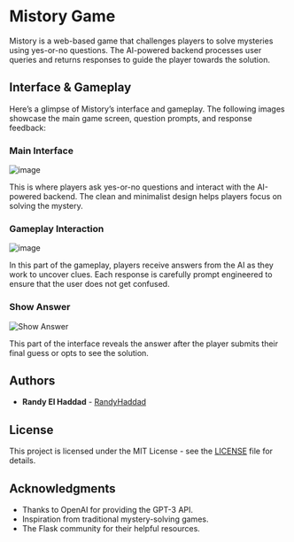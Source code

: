 
# Mistory Game

Mistory is a web-based game that challenges players to solve mysteries using yes-or-no questions. The AI-powered backend processes user queries and returns responses to guide the player towards the solution.

## Interface & Gameplay

Here’s a glimpse of Mistory’s interface and gameplay. The following images showcase the main game screen, question prompts, and response feedback:

### Main Interface
![image](https://github.com/user-attachments/assets/4cedb9d2-7580-4b0a-bf02-ab1b4e37f3bc)

This is where players ask yes-or-no questions and interact with the AI-powered backend. The clean and minimalist design helps players focus on solving the mystery.

### Gameplay Interaction
![image](https://github.com/user-attachments/assets/3bada437-887e-4be8-99db-668a568b4123)

In this part of the gameplay, players receive answers from the AI as they work to uncover clues. Each response is carefully prompt engineered to ensure that the user does not get confused.

### Show Answer
![Show Answer](images/win_interface.PNG)

This part of the interface reveals the answer after the player submits their final guess or opts to see the solution.

## Authors

* **Randy El Haddad** - [RandyHaddad](https://github.com/RandyHaddad)

## License

This project is licensed under the MIT License - see the [LICENSE](LICENSE) file for details.

## Acknowledgments

* Thanks to OpenAI for providing the GPT-3 API.
* Inspiration from traditional mystery-solving games.
* The Flask community for their helpful resources.
